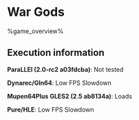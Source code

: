 # War Gods 

%game_overview%

## Execution information

**ParaLLEl (2.0-rc2 a03fdcba)**: Not tested

**Dynarec/Gln64**: Low FPS Slowdown

**Mupen64Plus GLES2 (2.5 ab8134a)**: Loads

**Pure/HLE**: Low FPS Slowdown